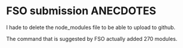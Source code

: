 # FSO submission ANECDOTES

I hade to delete the node_modules file to be able to upload to github.

The command that is suggested by FSO actually added 270 modules.

